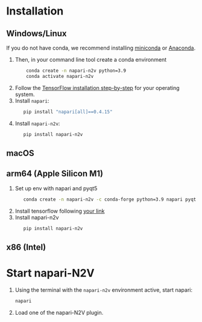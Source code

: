 
# Installation

## Windows/Linux

If you do not have conda, we recommend installing [miniconda](https://docs.conda.io/en/latest/miniconda.html) or [Anaconda](https://www.anaconda.com/).

1. Then, in your command line tool create a conda environment 
   ```bash
       conda create -n napari-n2v python=3.9
       conda activate napari-n2v
   ```
2. Follow the [TensorFlow installation step-by-step](https://www.tensorflow.org/install/pip#linux_1) for your 
operating system.
3. Install `napari`:
   ```bash
      pip install "napari[all]==0.4.15"
   ```
4. Install `napari-n2v`:
   ```bash
      pip install napari-n2v
   ```
   
## macOS

## arm64 (Apple Silicon M1)

1. Set up env with napari and pyqt5
   ```bash
      conda create -n napari-n2v -c conda-forge python=3.9 napari pyqt5 imagecodecs
   ```
2. Install tensorflow following [your link](https://developer.apple.com/metal/tensorflow-plugin/)
3. Install napari-n2v
   ```bash
      pip install napari-n2v
   ```

## x86 (Intel)

# Start napari-N2V

1. Using the terminal with the `napari-n2v` environment active, start napari:
    
    ```bash
    napari
    ```
    
2. Load one of the napari-N2V plugin.